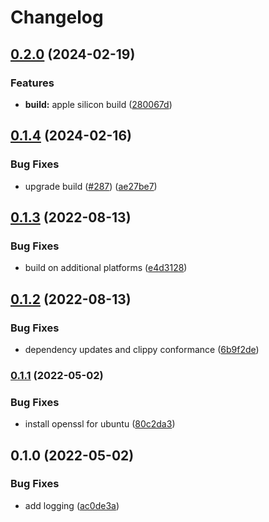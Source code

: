 # Changelog

## [0.2.0](https://github.com/daniel-white/twist/compare/v0.1.4...v0.2.0) (2024-02-19)


### Features

* **build:** apple silicon build ([280067d](https://github.com/daniel-white/twist/commit/280067d17931124aaf3f620fb663e143bd440a32))

## [0.1.4](https://github.com/daniel-white/twist/compare/v0.1.3...v0.1.4) (2024-02-16)


### Bug Fixes

* upgrade build ([#287](https://github.com/daniel-white/twist/issues/287)) ([ae27be7](https://github.com/daniel-white/twist/commit/ae27be7b1233b77912b9f25314674cd6ccd3876d))

## [0.1.3](https://github.com/daniel-white/twist/compare/v0.1.2...v0.1.3) (2022-08-13)


### Bug Fixes

* build on additional platforms ([e4d3128](https://github.com/daniel-white/twist/commit/e4d3128c6003d7635e787fa56f267112769a875e))

## [0.1.2](https://github.com/daniel-white/twist/compare/v0.1.1...v0.1.2) (2022-08-13)


### Bug Fixes

* dependency updates and clippy conformance ([6b9f2de](https://github.com/daniel-white/twist/commit/6b9f2dee8b3f7d0b055ba3d11e095723557622dd))

### [0.1.1](https://github.com/daniel-white/twist/compare/v0.1.0...v0.1.1) (2022-05-02)


### Bug Fixes

* install openssl for ubuntu ([80c2da3](https://github.com/daniel-white/twist/commit/80c2da3b4ea4d751eaca3d058078eb03a1195223))

## 0.1.0 (2022-05-02)


### Bug Fixes

* add logging ([ac0de3a](https://github.com/daniel-white/twist/commit/ac0de3a62002da41e0880cb0b2b7a3faf567c1ac))
